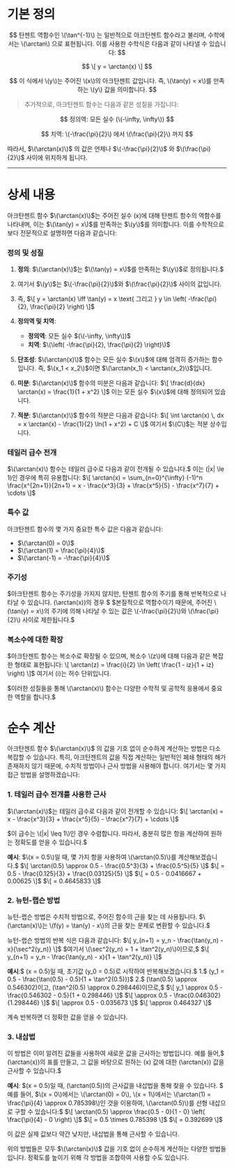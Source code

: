 # 기본 정의

$$
탄젠트 역함수인 \(\tan^{-1}\) 는 일반적으로 아크탄젠트 함수라고 불리며, 수학에서는 \(\arctan\) 으로 표현됩니다. 이를 사용한 수학식은 다음과 같이 나타낼 수 있습니다:
$$

$$
\[ y = \arctan(x) \]
$$

$$
이 식에서 \(y\)는 주어진 \(x\)의 아크탄젠트 값입니다. 즉, \(\tan(y) = x\)를 만족하는 \(y\) 값을 의미합니다.
$$


> 추가적으로, 아크탄젠트 함수는 다음과 같은 성질을 가집니다:

$$
정의역: 모든 실수 (\(-\infty, \infty\))
$$  

$$
치역: \(-\frac{\pi}{2}\) 에서 \(\frac{\pi}{2}\) 까지
$$



따라서, $\(\arctan(x)\)$ 의 값은 언제나 $\(-\frac{\pi}{2}\)$ 와 $\(\frac{\pi}{2}\)$ 사이에 위치하게 됩니다.


---



# 상세 내용


아크탄젠트 함수 $\(\arctan(x)\)$는 주어진 실수 \(x\)에 대해 탄젠트 함수의 역함수를 나타내며, 
이는 $\(\tan(y) = x\)$를 만족하는 $\(y\)$를 의미합니다. 이를 수학적으로 보다 전문적으로 설명하면 다음과 같습니다:

### 정의 및 성질
1. **정의**: $\(\arctan(x)\)$는 $\(\tan(y) = x\)$를 만족하는 $\(y\)$로 정의됩니다.$
2. 여기서 $\(y\)$는 $\(-\frac{\pi}{2}\)$와 $\(\frac{\pi}{2}\)$ 사이의 값입니다.
3. 즉, $\[
   y = \arctan(x) \iff \tan(y) = x \text{ 그리고 } y \in \left( -\frac{\pi}{2}, \frac{\pi}{2} \right)
   \]$

4. **정의역 및 치역**:
   - **정의역**: 모든 실수 $(\(-\infty, \infty\))$
   - **치역**: $\(\left( -\frac{\pi}{2}, \frac{\pi}{2} \right)\)$

5. **단조성**: $\(\arctan(x)\)$ 함수는 모든 실수 $\(x\)$에 대해 엄격히 증가하는 함수입니다.
즉, $\(x_1 < x_2\)$이면 $\(\arctan(x_1) < \arctan(x_2)\)$입니다.

6. **미분**: $\(\arctan(x)\)$ 함수의 미분은 다음과 같습니다:
   $\[
   \frac{d}{dx} \arctan(x) = \frac{1}{1 + x^2}
   \]$
   이는 모든 실수 $\(x\)$에 대해 정의되어 있습니다.

7. **적분**: $\(\arctan(x)\)$ 함수의 적분은 다음과 같습니다:
   $\[
   \int \arctan(x) \, dx = x \arctan(x) - \frac{1}{2} \ln(1 + x^2) + C
   \]$
   여기서 $\(C\)$는 적분 상수입니다.

### 테일러 급수 전개
$\(\arctan(x)\) 함수는 테일러 급수로 다음과 같이 전개될 수 있습니다.$
이는 \(|x| \le 1\)인 경우에 특히 유용합니다:
$\[
\arctan(x) = \sum_{n=0}^{\infty} (-1)^n \frac{x^{2n+1}}{2n+1} = x - \frac{x^3}{3} + \frac{x^5}{5} - \frac{x^7}{7} + \cdots
\]$

### 특수 값
아크탄젠트 함수의 몇 가지 중요한 특수 값은 다음과 같습니다:

- $\(\arctan(0) = 0\)$
- $\(\arctan(1) = \frac{\pi}{4}\)$
- $\(\arctan(-1) = -\frac{\pi}{4}\)$

### 주기성
$아크탄젠트 함수는 주기성을 가지지 않지만, 탄젠트 함수의 주기를 통해 반복적으로 나타날 수 있습니다. \(\arctan(x)\)의 경우 $
$본질적으로 역함수이기 때문에, 주어진 \(\tan(y) = x\)의 주기에 의해 나타날 수 있는 값은 \(-\frac{\pi}{2}\)와 \(\frac{\pi}{2}\) 사이로 제한됩니다.$

### 복소수에 대한 확장
$아크탄젠트 함수는 복소수로 확장될 수 있으며, 복소수 \(z\)에 대해 다음과 같은 복잡한 형태로 표현됩니다:
\[
\arctan(z) = \frac{i}{2} \ln \left( \frac{1 - iz}{1 + iz} \right)
\]$
여기서 \(i\)는 허수 단위입니다.

$이러한 성질들을 통해 \(\arctan(x)\) 함수는 다양한 수학적 및 공학적 응용에서 중요한 역할을 합니다.$


# 순수 계산 



아크탄젠트 함수 $\(\arctan(x)\)$ 의 값을 기호 없이 순수하게 계산하는 방법은 다소 복잡할 수 있습니다. 
특히, 아크탄젠트의 값을 직접 계산하는 일반적인 폐쇄 형태의 해가 존재하지 않기 때문에,
수치적 방법이나 근사 방법을 사용해야 합니다. 여기서는 몇 가지 접근 방법을 설명하겠습니다:

### 1. 테일러 급수 전개를 사용한 근사
$\(\arctan(x)\)$는 테일러 급수로 다음과 같이 전개할 수 있습니다:
$\[ \arctan(x) = x - \frac{x^3}{3} + \frac{x^5}{5} - \frac{x^7}{7} + \cdots \]$

$이 급수는 \(|x| \leq 1\)인 경우 수렴합니다. 따라서, 충분히 많은 항을 계산하여 원하는 정확도를 얻을 수 있습니다.$

**예시**: $\(x = 0.5\)일 때, 몇 가지 항을 사용하여 \(\arctan(0.5)\)를 계산해보겠습니다.$
$\[ \arctan(0.5) \approx 0.5 - \frac{0.5^3}{3} + \frac{0.5^5}{5} \]$
$\[ = 0.5 - \frac{0.125}{3} + \frac{0.03125}{5} \]$
$\[ = 0.5 - 0.0416667 + 0.00625 \]$
$\[ = 0.4645833 \]$

### 2. 뉴턴-랩슨 방법
뉴턴-랩슨 방법은 수치적 방법으로, 주어진 함수의 근을 찾는 데 사용됩니다. 
$\(\arctan(x)\)는 \(f(y) = \tan(y) - x\)의 근을 찾는 문제로 변환할 수 있습니다.$

뉴턴-랩슨 방법의 반복 식은 다음과 같습니다:
$\[ y_{n+1} = y_n - \frac{\tan(y_n) - x}{\sec^2(y_n)} \]$
$여기서 \(\sec^2(y_n) = 1 + \tan^2(y_n)\)이므로,$
$\[ y_{n+1} = y_n - \frac{\tan(y_n) - x}{1 + \tan^2(y_n)} \]$

**예시**:$ \(x = 0.5\)일 때, 초기값 \(y_0 = 0.5\)로 시작하여 반복해보겠습니다.$
1.$ \(y_1 = 0.5 - \frac{\tan(0.5) - 0.5}{1 + \tan^2(0.5)}\)$
2.$ \(\tan(0.5) \approx 0.546302\)이고, \(\tan^2(0.5) \approx 0.298446\)이므로,$
$\[ y_1 \approx 0.5 - \frac{0.546302 - 0.5}{1 + 0.298446} \]$
$\[ \approx 0.5 - \frac{0.046302}{1.298446} \]$
$\[ \approx 0.5 - 0.035673 \]$
$\[ \approx 0.464327 \]$

계속 반복하면 더 정확한 값을 얻을 수 있습니다.

### 3. 내삽법
이 방법은 이미 알려진 값들을 사용하여 새로운 값을 근사하는 방법입니다.
예를 들어,$ \(\arctan(x)\)의 표를 만들고, 그 값을 바탕으로 원하는 \(x\) 값에 대한 \(\arctan(x)\) 값을 근사할 수 있습니다.$

**예시**:
$\(x = 0.5\)일 때, \(\arctan(0.5)\)의 근사값을 내삽법을 통해 찾을 수 있습니다. $
예를 들어, 
$\(x = 0\)에서는 \(\arctan(0) = 0\), \(x = 1\)에서는 \(\arctan(1) = \frac{\pi}{4} \approx 0.785398\)인 것을 이용하여, \(\arctan(0.5)\)를 선형 내삽으로 구할 수 있습니다:$
$\[ \arctan(0.5) \approx \frac{0.5 - 0}{1 - 0} \left( \frac{\pi}{4} - 0 \right) \]$
$\[ = 0.5 \times 0.785398 \]$
$\[ = 0.392699 \]$

이 값은 실제 값보다 약간 낮지만, 내삽법을 통해 근사할 수 있습니다.

위의 방법들은 모두
$\(\arctan(x)\)$ 값을 기호 없이 순수하게 계산하는 다양한 방법들입니다. 정확도를 높이기 위해 각 방법을 조합하여 사용할 수도 있습니다.

